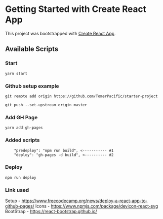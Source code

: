 # Getting Started with Create React App

This project was bootstrapped with [Create React App](https://github.com/facebook/create-react-app).

## Available Scripts

### Start
```
yarn start
```

### Github setup example
```
git remote add origin https://github.com/TomerPacific/starter-project

git push --set-upstream origin master
```

### Add GH Page
```
yarn add gh-pages
```

### Added scripts
```
    "predeploy": "npm run build", <----------- #1
    "deploy": "gh-pages -d build", <---------- #2
```

### Deploy
```
npm run deploy
```


### Link used 
Setup - https://www.freecodecamp.org/news/deploy-a-react-app-to-github-pages/
Icons - https://www.npmjs.com/package/devicon-react-svg
BootStrap - https://react-bootstrap.github.io/
